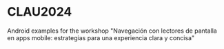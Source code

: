 # CLAU2024
Android examples for the workshop "Navegación con lectores de pantalla en apps mobile: estrategias para una experiencia clara y concisa"
